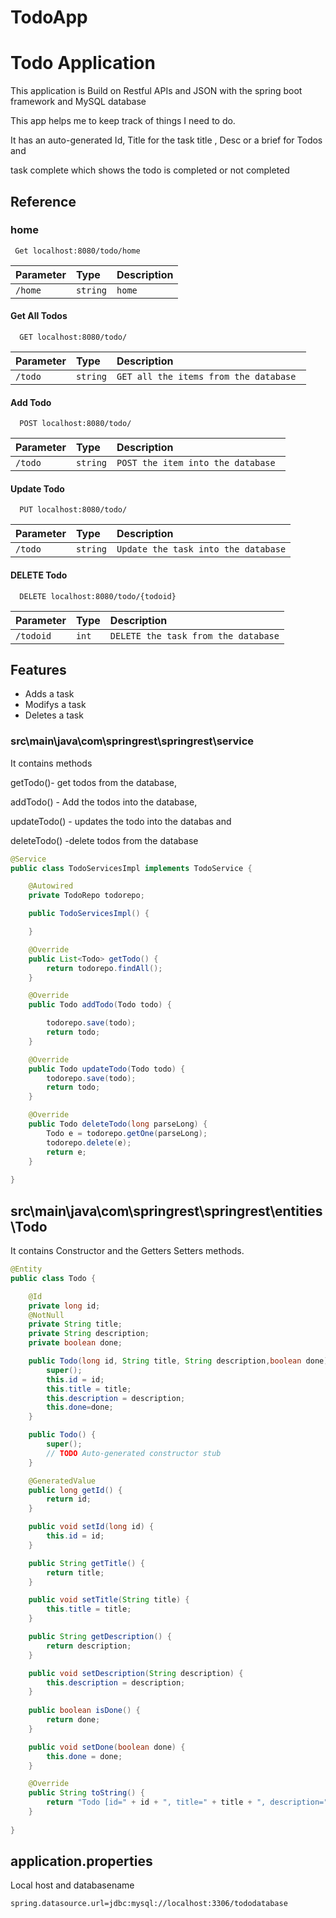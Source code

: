# TodoApp

# Todo Application


This application is Build on Restful APIs and JSON with the spring boot framework
and MySQL database

This app helps me to keep track of things I need to do.

It has an auto-generated Id, Title for the task title , Desc or a brief for Todos and 

task complete which shows the todo is completed or not completed

## Reference

### home

```http
 Get localhost:8080/todo/home
```

| Parameter | Type     | Description                |
| :-------- | :------- | :------------------------- |
| `/home` | `string` | `home` |

#### Get All Todos 

```http
  GET localhost:8080/todo/
```

| Parameter | Type     | Description                       |
| :-------- | :------- | :-------------------------------- |
| `/todo`      | `string` | `GET all the items from the database `|


#### Add Todo 

```http
  POST localhost:8080/todo/
```

| Parameter | Type     | Description                       |
| :-------- | :------- | :-------------------------------- |
| `/todo`      | `string` | `POST the item into the database `|


  
#### Update Todo 

```http
  PUT localhost:8080/todo/
```

| Parameter | Type     | Description                       |
| :-------- | :------- | :-------------------------------- |
| `/todo`      | `string` | `Update the task into the database` |


#### DELETE Todo 

```http
  DELETE localhost:8080/todo/{todoid}
```

| Parameter | Type     | Description                       |
| :-------- | :------- | :-------------------------------- |
| `/todoid`      | `int` | `DELETE the task from the database`|


## Features

- Adds a task
- Modifys a task
- Deletes a task


### src\main\java\com\springrest\springrest\service
 It contains methods
 
 getTodo()- get todos from the database,
 
 addTodo() - Add the todos into  the database,
 
 updateTodo() - updates the todo into the databas and
 
 deleteTodo() -delete todos from the database

```java
@Service
public class TodoServicesImpl implements TodoService {

	@Autowired
	private TodoRepo todorepo;

	public TodoServicesImpl() {

	}

	@Override
	public List<Todo> getTodo() {
		return todorepo.findAll();
	}

	@Override
	public Todo addTodo(Todo todo) {

		todorepo.save(todo);
		return todo;
	}

	@Override
	public Todo updateTodo(Todo todo) {
		todorepo.save(todo);
		return todo;
	}

	@Override
	public Todo deleteTodo(long parseLong) {
		Todo e = todorepo.getOne(parseLong);
		todorepo.delete(e);
		return e;
	}
	
}
```


## src\main\java\com\springrest\springrest\entities\Todo
 It contains Constructor and the Getters Setters methods.  

```java
@Entity
public class Todo {

	@Id
	private long id;
	@NotNull
	private String title;
	private String description;
	private boolean done;

	public Todo(long id, String title, String description,boolean done) {
		super();
		this.id = id;
		this.title = title;
		this.description = description;
		this.done=done;
	}

	public Todo() {
		super();
		// TODO Auto-generated constructor stub
	}

	@GeneratedValue
	public long getId() {
		return id;
	}

	public void setId(long id) {
		this.id = id;
	}

	public String getTitle() {
		return title;
	}

	public void setTitle(String title) {
		this.title = title;
	}

	public String getDescription() {
		return description;
	}

	public void setDescription(String description) {
		this.description = description;
	}
	
	public boolean isDone() {
		return done;
	}

	public void setDone(boolean done) {
		this.done = done;
	}

	@Override
	public String toString() {
		return "Todo [id=" + id + ", title=" + title + ", description=" + description + ", done=" + done + "]";
	}
	
}
```
## application.properties
Local host and databasename 
```
spring.datasource.url=jdbc:mysql://localhost:3306/tododatabase
```
